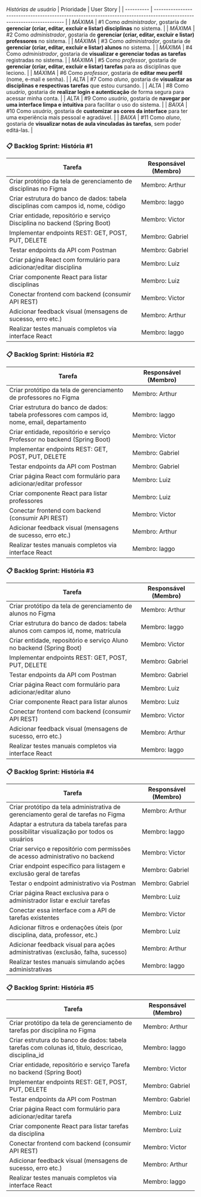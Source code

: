*Histórias de usuário*
| Prioridade | User Story                                                                                                             |
| ---------- | ---------------------------------------------------------------------------------------------------------------------- |
| *MÁXIMA*   | #1 Como *administrador*, gostaria de **gerenciar (criar, editar, excluir e listar) disciplinas** no sistema.              |
| *MÁXIMA*   | #2 Como *administrador*, gostaria de **gerenciar (criar, editar, excluir e listar) professores** no sistema.              |
| *MÁXIMA*   | #3 Como *administrador*, gostaria de **gerenciar (criar, editar, excluir e listar) alunos** no sistema.                   |
| *MÁXIMA*   | #4 Como *administrador*, gostaria de **visualizar e gerenciar todas as tarefas** registradas no sistema.                  |
| *MÁXIMA*   | #5 Como *professor*, gostaria de **gerenciar (criar, editar, excluir e listar) tarefas** para as disciplinas que leciono. |
| *MÁXIMA*   | #6 Como *professor*, gostaria de **editar meu perfil** (nome, e-mail e senha).                                            |
| *ALTA*     | #7 Como *aluno*, gostaria de **visualizar as disciplinas e respectivas tarefas** que estou cursando.                      |
| *ALTA*     | #8 Como *usuário*, gostaria de **realizar login e autenticação** de forma segura para acessar minha conta.                |
| *ALTA*     | #9 Como *usuário*, gostaria de **navegar por uma interface limpa e intuitiva** para facilitar o uso do sistema.           |
| *BAIXA*    | #10 Como *usuário*, gostaria de **customizar as cores da interface** para ter uma experiência mais pessoal e agradável.    |
| *BAIXA*    | #11 Como *aluno*, gostaria de **visualizar notas de aula vinculadas às tarefas**, sem poder editá-las.                     |


### 📋 Backlog Sprint: História #1

| Tarefa                                                                                     | Responsável (Membro) |
|-------------------------------------------------------------------------------------------|----------------------|
| Criar protótipo da tela de gerenciamento de disciplinas no Figma                          | Membro: Arthur       |
| Criar estrutura do banco de dados: tabela disciplinas com campos id, nome, código         | Membro: Iaggo        |
| Criar entidade, repositório e serviço Disciplina no backend (Spring Boot)                 | Membro: Victor       |
| Implementar endpoints REST: GET, POST, PUT, DELETE                                        | Membro: Gabriel      |
| Testar endpoints da API com Postman                                                       | Membro: Gabriel      |
| Criar página React com formulário para adicionar/editar disciplina                        | Membro: Luiz         |
| Criar componente React para listar disciplinas                                            | Membro: Luiz         |
| Conectar frontend com backend (consumir API REST)                                         | Membro: Victor       |
| Adicionar feedback visual (mensagens de sucesso, erro etc.)                               | Membro: Arthur       |
| Realizar testes manuais completos via interface React                                     | Membro: Iaggo        |


### 📋 Backlog Sprint: História #2

| Tarefa                                                                                                      | Responsável (Membro) |
|------------------------------------------------------------------------------------------------------------|----------------------|
| Criar protótipo da tela de gerenciamento de professores no Figma                                           | Membro: Arthur       |
| Criar estrutura do banco de dados: tabela professores com campos id, nome, email, departamento   | Membro: Iaggo        |
| Criar entidade, repositório e serviço Professor no backend (Spring Boot)                                 | Membro: Victor       |
| Implementar endpoints REST: GET, POST, PUT, DELETE                                                 | Membro: Gabriel      |
| Testar endpoints da API com Postman                                                                        | Membro: Gabriel      |
| Criar página React com formulário para adicionar/editar professor                                          | Membro: Luiz         |
| Criar componente React para listar professores                                                             | Membro: Luiz         |
| Conectar frontend com backend (consumir API REST)                                                          | Membro: Victor       |
| Adicionar feedback visual (mensagens de sucesso, erro etc.)                                                | Membro: Arthur       |
| Realizar testes manuais completos via interface React                                                      | Membro: Iaggo        |

### 📋 Backlog Sprint: História #3
| Tarefa                                                                                         | Responsável (Membro) |
|-----------------------------------------------------------------------------------------------|----------------------|
| Criar protótipo da tela de gerenciamento de alunos no Figma                                   | Membro: Arthur       |
| Criar estrutura do banco de dados: tabela alunos com campos id, nome, matrícula               | Membro: Iaggo        |
| Criar entidade, repositório e serviço Aluno no backend (Spring Boot)                          | Membro: Victor       |
| Implementar endpoints REST: GET, POST, PUT, DELETE                                            | Membro: Gabriel      |
| Testar endpoints da API com Postman                                                           | Membro: Gabriel      |
| Criar página React com formulário para adicionar/editar aluno                                 | Membro: Luiz         |
| Criar componente React para listar alunos                                                     | Membro: Luiz         |
| Conectar frontend com backend (consumir API REST)                                             | Membro: Victor       |
| Adicionar feedback visual (mensagens de sucesso, erro etc.)                                   | Membro: Arthur       |
| Realizar testes manuais completos via interface React                                         | Membro: Iaggo        |


### 📋 Backlog Sprint: História #4
| Tarefa                                                                                     | Responsável (Membro) |
|-------------------------------------------------------------------------------------------|----------------------|
| Criar protótipo da tela administrativa de gerenciamento geral de tarefas no Figma        | Membro: Arthur       |
| Adaptar a estrutura da tabela tarefas para possibilitar visualização por todos os usuários | Membro: Iaggo        |
| Criar serviço e repositório com permissões de acesso administrativo no backend           | Membro: Victor       |
| Criar endpoint específico para listagem e exclusão geral de tarefas                      | Membro: Gabriel      |
| Testar o endpoint administrativo via Postman                                              | Membro: Gabriel      |
| Criar página React exclusiva para o administrador listar e excluir tarefas               | Membro: Luiz         |
| Conectar essa interface com a API de tarefas existentes                                   | Membro: Victor       |
| Adicionar filtros e ordenações úteis (por disciplina, data, professor, etc.)             | Membro: Luiz          |
| Adicionar feedback visual para ações administrativas (exclusão, falha, sucesso)          | Membro: Arthur       |
| Realizar testes manuais simulando ações administrativas                                  | Membro: Iaggo        |


### 📋 Backlog Sprint: História #5
| Tarefa                                                                                     | Responsável (Membro) |
|-------------------------------------------------------------------------------------------|----------------------|
| Criar protótipo da tela de gerenciamento de tarefas por disciplina no Figma              | Membro: Arthur       |
| Criar estrutura do banco de dados: tabela tarefas com colunas id, titulo, descricao, disciplina_id | Membro: Iaggo  |
| Criar entidade, repositório e serviço Tarefa no backend (Spring Boot)                    | Membro: Victor       |
| Implementar endpoints REST: GET, POST, PUT, DELETE                                       | Membro: Gabriel      |
| Testar endpoints da API com Postman                                                      | Membro: Gabriel      |
| Criar página React com formulário para adicionar/editar tarefa                           | Membro: Luiz         |
| Criar componente React para listar tarefas da disciplina                                 | Membro: Luiz         |
| Conectar frontend com backend (consumir API REST)                                        | Membro: Victor       |
| Adicionar feedback visual (mensagens de sucesso, erro etc.)                              | Membro: Arthur       |
| Realizar testes manuais completos via interface React                                    | Membro: Iaggo        |



